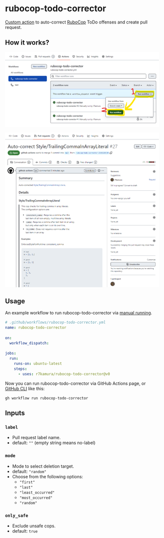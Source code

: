 # rubocop-todo-corrector

[Custom action](https://docs.github.com/en//actions/creating-actions/about-custom-actions)
to auto-correct [RuboCop](https://github.com/rubocop/rubocop) ToDo offenses and create pull request.

## How it works?

![](images/workflow.png)

![](images/pull-request.png)

## Usage

An example workflow to run rubocop-todo-corrector via
[manual running](https://docs.github.com/en//actions/managing-workflow-runs/manually-running-a-workflow).

```yaml
# .github/workflows/rubocop-todo-corrector.yml
name: rubocop-todo-corrector

on:
  workflow_dispatch:

jobs:
  run:
    runs-on: ubuntu-latest
    steps:
      - uses: r7kamura/rubocop-todo-corrector@v0
```

Now you can run rubocop-todo-corrector via GitHub Actions page,
or [GitHub CLI](https://cli.github.com/) like this:

```
gh workflow run rubocop-todo-corrector
```

## Inputs

### `label`

- Pull request label name.
- default: `""` (empty string means no-label)

### `mode`

- Mode to select deletion target.
- default: `"random"`
- Choose from the following options:
  - `"first"`
  - `"last"`
  - `"least_occurred"`
  - `"most_occurred"`
  - `"random"`

### `only_safe`

- Exclude unsafe cops.
- default: `true`
